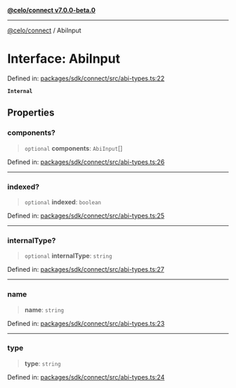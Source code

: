 [**@celo/connect v7.0.0-beta.0**](../README.md)

***

[@celo/connect](../globals.md) / AbiInput

# Interface: AbiInput

Defined in: [packages/sdk/connect/src/abi-types.ts:22](https://github.com/celo-org/developer-tooling/blob/master/packages/sdk/connect/src/abi-types.ts#L22)

**`Internal`**

## Properties

### components?

> `optional` **components**: `AbiInput`[]

Defined in: [packages/sdk/connect/src/abi-types.ts:26](https://github.com/celo-org/developer-tooling/blob/master/packages/sdk/connect/src/abi-types.ts#L26)

***

### indexed?

> `optional` **indexed**: `boolean`

Defined in: [packages/sdk/connect/src/abi-types.ts:25](https://github.com/celo-org/developer-tooling/blob/master/packages/sdk/connect/src/abi-types.ts#L25)

***

### internalType?

> `optional` **internalType**: `string`

Defined in: [packages/sdk/connect/src/abi-types.ts:27](https://github.com/celo-org/developer-tooling/blob/master/packages/sdk/connect/src/abi-types.ts#L27)

***

### name

> **name**: `string`

Defined in: [packages/sdk/connect/src/abi-types.ts:23](https://github.com/celo-org/developer-tooling/blob/master/packages/sdk/connect/src/abi-types.ts#L23)

***

### type

> **type**: `string`

Defined in: [packages/sdk/connect/src/abi-types.ts:24](https://github.com/celo-org/developer-tooling/blob/master/packages/sdk/connect/src/abi-types.ts#L24)
